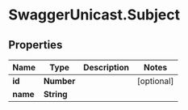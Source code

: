 # SwaggerUnicast.Subject

## Properties

Name | Type | Description | Notes
------------ | ------------- | ------------- | -------------
**id** | **Number** |  | [optional] 
**name** | **String** |  | 


